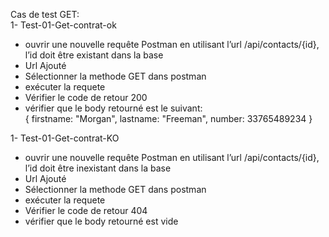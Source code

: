Cas de test GET: <br>
1- Test-01-Get-contrat-ok <br>
- ouvrir une nouvelle requête Postman  en utilisant l’url /api/contacts/{id}, l’id doit être existant dans la base <br>
- Url Ajouté <br>
- Sélectionner la methode GET dans postman <br>
- exécuter la requete <br>
- Vérifier le code de retour 200 <br>
- vérifier que le body retourné est le suivant: <br>
 {
firstname: "Morgan",
lastname: "Freeman",
number: 33765489234
}


1- Test-01-Get-contrat-KO <br>
- ouvrir une nouvelle requête Postman  en utilisant l’url /api/contacts/{id}, l’id doit être inexistant dans la base <br>
- Url Ajouté <br>
- Sélectionner la methode GET dans postman <br>
- exécuter la requete <br>
- Vérifier le code de retour 404 <br>
- vérifier que le body retourné est vide <br>
